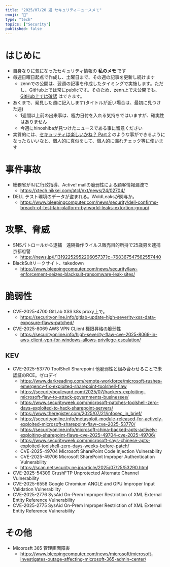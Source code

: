 ```yaml
---
title: "2025/07/20 週 セキュリティニュースメモ"
emoji: "🔖"
type: "tech"
topics: ["Security"]
published: false
---
```


# はじめに
* 自身なりに気になったセキュリティ情報の **私のメモ** です
* 毎週日曜日起点で作成し、土曜日まで、その週の記事を更新し続けます
    * zennでの公開は、翌週の記事を作成したタイミングで実施します。ただし、GitHub上では常にpublicです。そのため、zenn上で未公開でも、[GitHub上では確認](https://github.com/hinoshiba/zenn.dev/tree/main/articles) はできます。
* あくまで、発見した週に記入します(タイトルが近い場合は、最初に見つけた週)
    * 1週間以上前の出来事は、極力日付を入れる気持ちではいますが、確実性はありません
    * 今週にhinoshibaが見つけたニュースである事に留意ください
* 実質的には、[セキュリティは楽しいかね？ Part 2](https://negi.hatenablog.com/) のような事ができるようになったらいいなと、個人的に真似をして、個人的に漏れチェック等に使います

# 事件事故

* 総務省がIIJに行政指導、Active! mailの脆弱性による顧客情報漏洩で
    * https://xtech.nikkei.com/atcl/nxt/news/24/02704/
* DELL テスト環境のデータが盗まれる。WoldLeaksが関与か。
    * https://www.bleepingcomputer.com/news/security/dell-confirms-breach-of-test-lab-platform-by-world-leaks-extortion-group/


# 攻撃、脅威

* SNSパトロールから逮捕　遠隔操作ウイルス販売目的所持で25歳男を逮捕　京都府警
    * https://news.jp/i/1319225295220605737?c=768367547562557440
* BlackSuitリークサイト、takedown
    * https://www.bleepingcomputer.com/news/security/law-enforcement-seizes-blacksuit-ransomware-leak-sites/


# 脆弱性

* CVE-2025-4700 GitLab XSS k8s proxy上で。
    * https://securityonline.info/gitlab-update-high-severity-xss-data-exposure-flaws-patched/
* CVE-2025-8069 AWS VPN CLient 権限昇格の脆弱性
    * https://securityonline.info/high-severity-flaw-cve-2025-8069-in-aws-client-vpn-for-windows-allows-privilege-escalation/

## KEV
* CVE-2025-53770 ToolShell Sharepoint 他脆弱性と組み合わせることで未認証のRCE。ゼロデイ
    * https://www.darkreading.com/remote-workforce/microsoft-rushes-emergency-fix-exploited-sharepoint-toolshell-flaw
    * https://securityboulevard.com/2025/07/hackers-exploiting-microsoft-flaw-to-attack-governments-businesses/
    * https://www.securityweek.com/microsoft-patches-toolshell-zero-days-exploited-to-hack-sharepoint-servers/
    * https://www.theregister.com/2025/07/21/infosec_in_brief/
    * https://securityonline.info/metasploit-module-released-for-actively-exploited-microsoft-sharepoint-flaw-cve-2025-53770/
    * https://securityonline.info/microsoft-china-backed-apts-actively-exploiting-sharepoint-flaws-cve-2025-49704-cve-2025-49706/
    * https://www.securityweek.com/microsoft-says-chinese-apts-exploited-toolshell-zero-days-weeks-before-patch/
    * CVE-2025-49704 Microsoft SharePoint Code Injection Vulnerability
    * CVE-2025-49706 Microsoft SharePoint Improper Authentication Vulnerability
    * https://scan.netsecurity.ne.jp/article/2025/07/25/53290.html
* CVE-2025-54309 CrushFTP Unprotected Alternate Channel Vulnerability
* CVE-2025-6558 Google Chromium ANGLE and GPU Improper Input Validation Vulnerability
* CVE-2025-2776 SysAid On-Prem Improper Restriction of XML External Entity Reference Vulnerability
* CVE-2025-2775 SysAid On-Prem Improper Restriction of XML External Entity Reference Vulnerability


# その他
* Micorosft 365 管理画面障害
    * https://www.bleepingcomputer.com/news/microsoft/microsoft-investigates-outage-affecting-microsoft-365-admin-center/
